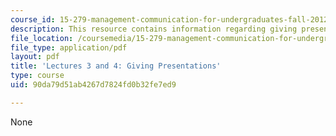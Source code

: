 ```yaml
---
course_id: 15-279-management-communication-for-undergraduates-fall-2012
description: This resource contains information regarding giving presentations.
file_location: /coursemedia/15-279-management-communication-for-undergraduates-fall-2012/90da79d51ab4267d7824fd0b32fe7ed9_MIT15_279F12_lec03and04.pdf
file_type: application/pdf
layout: pdf
title: 'Lectures 3 and 4: Giving Presentations'
type: course
uid: 90da79d51ab4267d7824fd0b32fe7ed9

---
```

None